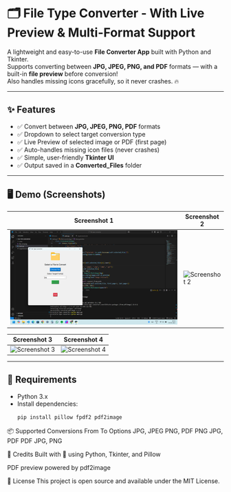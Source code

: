 # 🗂️ File Type Converter - With Live Preview & Multi-Format Support

A lightweight and easy-to-use **File Converter App** built with Python and Tkinter.  
Supports converting between **JPG, JPEG, PNG, and PDF** formats — with a built-in **file preview** before conversion!  
Also handles missing icons gracefully, so it never crashes. 🔥

---

## ✨ Features
- ✅ Convert between **JPG, JPEG, PNG, PDF** formats
- ✅ Dropdown to select target conversion type
- ✅ Live Preview of selected image or PDF (first page)
- ✅ Auto-handles missing icon files (never crashes)
- ✅ Simple, user-friendly **Tkinter UI**
- ✅ Output saved in a **Converted_Files** folder

---

## 🖥️ Demo (Screenshots)
| Screenshot 1           | Screenshot 2           |
|------------------------|------------------------|
| ![Screenshot 1](Screenshot1.png) | ![Screenshot 2](Screenshot2.png) |

| Screenshot 3           | Screenshot 4           |
|------------------------|------------------------|
| ![Screenshot 3](Screenshot3.png) | ![Screenshot 4](Screenshot4.png) |


---

## 🚀 Requirements
- Python 3.x
- Install dependencies:
  ```bash
  pip install pillow fpdf2 pdf2image
📦 Supported Conversions
From	To Options
JPG, JPEG	PNG, PDF
PNG	JPG, PDF
PDF	JPG, PNG

🙌 Credits
Built with 💙 using Python, Tkinter, and Pillow

PDF preview powered by pdf2image

📄 License
This project is open source and available under the MIT License.
